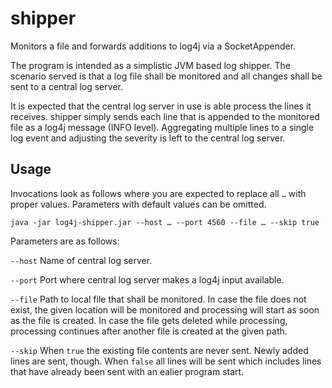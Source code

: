 shipper
=======

Monitors a file and forwards additions to log4j via a SocketAppender.

The program is intended as a simplistic JVM based log shipper. The scenario served is that a log file shall be monitored and all changes shall be sent to a central log server.

It is expected that the central log server in use is able process the lines it receives. shipper simply sends each line that is appended to the monitored file as a log4j message (INFO level). Aggregating multiple lines to a single log event and adjusting the severity is left to the central log server.

Usage
-----

Invocations look as follows where you are expected to replace all `…` with proper values. Parameters with default values can be omitted.
```
java -jar log4j-shipper.jar --host … --port 4560 --file … --skip true
```

Parameters are as follows:

`--host` Name of central log server.

`--port` Port where central log server makes a log4j input available.

`--file` Path to local file that shall be monitored. In case the file does not exist, the given location will be monitored and processing will start as soon as the file is created. In case the file gets deleted while processing, processing continues after another file is created at the given path.

`--skip` When `true` the existing file contents are never sent. Newly added lines are sent, though. When `false` all lines will be sent which includes lines that have already been sent with an ealier program start.
